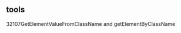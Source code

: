 <article><h2>tools</h2><time><span class="day">3</span><span class="month">2</span><span class="year">107</span></time>GetElementValueFromClassName and getElementByClassName</article>